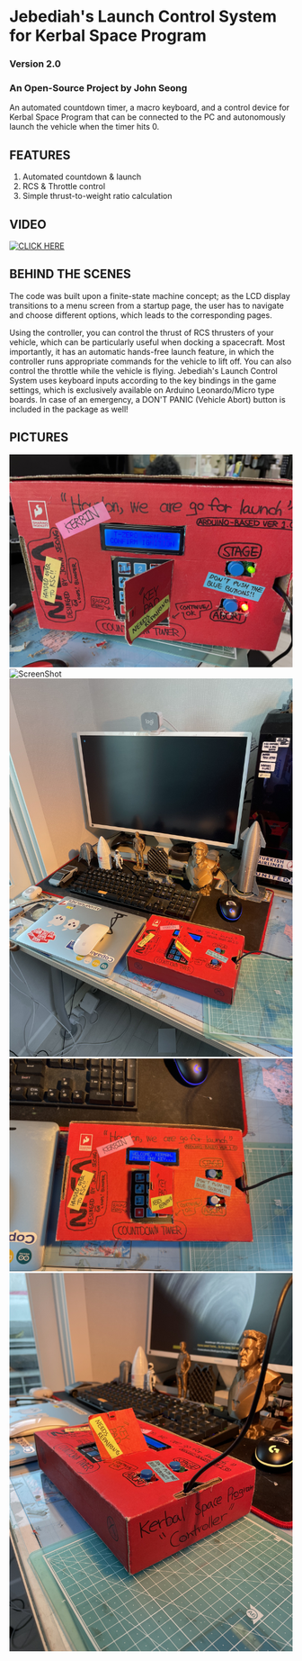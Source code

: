# Jebediah's Launch Control System for Kerbal Space Program
### Version 2.0
### An Open-Source Project by John Seong

An automated countdown timer, a macro keyboard, and a control device for Kerbal Space Program that can be connected to the PC and autonomously launch the vehicle when the timer hits 0.

## FEATURES
1. Automated countdown & launch
2. RCS & Throttle control
3. Simple thrust-to-weight ratio calculation

## VIDEO

[![CLICK HERE](https://img.youtube.com/vi/l9Dpn6NV0MA/0.jpg)](https://www.youtube.com/watch?v=l9Dpn6NV0MA)

## BEHIND THE SCENES
The code was built upon a finite-state machine concept; as the LCD display transitions to a menu screen from a startup page, the user has to navigate and choose different options, which leads to the corresponding pages.

Using the controller, you can control the thrust of RCS thrusters of your vehicle, which can be particularly useful when docking a spacecraft. Most importantly, it has an automatic hands-free launch feature, in which the controller runs appropriate commands for the vehicle to lift off. You can also control the throttle while the vehicle is flying. Jebediah's Launch Control System uses keyboard inputs according to the key bindings in the game settings, which is exclusively available on Arduino Leonardo/Micro type boards. In case of an emergency, a DON'T PANIC (Vehicle Abort) button is included in the package as well!

## PICTURES

![ScreenShot](IMG_1621.jpeg)
![ScreenShot](IMG_1622.jpeg)
![ScreenShot](IMG_1625.jpeg)
![ScreenShot](IMG_1631.jpeg)
![ScreenShot](IMG_1632.jpeg)
